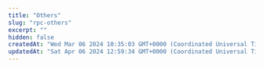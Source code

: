 ```yaml
---
title: "Others"
slug: "rpc-others"
excerpt: ""
hidden: false
createdAt: "Wed Mar 06 2024 10:35:03 GMT+0000 (Coordinated Universal Time)"
updatedAt: "Sat Apr 06 2024 12:59:34 GMT+0000 (Coordinated Universal Time)"
---
```


